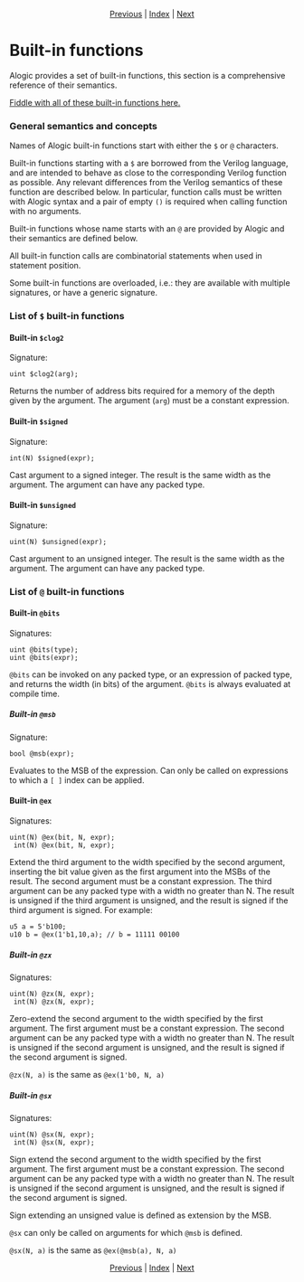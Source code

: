 <p align="center">
<a href="srams.md">Previous</a> |
<a href="index.md">Index</a> |
<a href="gen.md">Next</a>
</p>

# Built-in functions

Alogic provides a set of built-in functions, this section is a comprehensive
reference of their semantics.

<a href="http://afiddle.argondesign.com/?example=builtins.alogic">Fiddle with all of these built-in functions here.</a>

### General semantics and concepts

Names of Alogic built-in functions start with either the `$` or `@` characters.

Built-in functions starting with a `$` are borrowed from the Verilog language,
and are intended to behave as close to the corresponding Verilog function as
possible. Any relevant differences from the Verilog semantics of these function
are described below. In particular, function calls must be written with Alogic
syntax and a pair of empty `()` is required when calling function with no
arguments.

Built-in functions whose name starts with an `@` are provided by Alogic and
their semantics are defined below.

All built-in function calls are combinatorial statements when used in statement
position.

Some built-in functions are overloaded, i.e.: they are available with multiple
signatures, or have a generic signature.

### List of `$` built-in functions

#### Built-in `$clog2`

Signature:

```
uint $clog2(arg);
```

Returns the number of address bits required for a memory of the depth given by
the argument. The argument (`arg`) must be a constant expression.

#### Built-in `$signed`

Signature:

```
int(N) $signed(expr);
```

Cast argument to a signed integer. The result is the same width as the argument.
The argument can have any packed type.

#### Built-in `$unsigned`

Signature:

```
uint(N) $unsigned(expr);
```

Cast argument to an unsigned integer. The result is the same width as the
argument. The argument can have any packed type.

### List of `@` built-in functions

#### Built-in `@bits`

Signatures:

```
uint @bits(type);
uint @bits(expr);
```

`@bits` can be invoked on any packed type, or an expression of packed type,
and returns the width (in bits) of the argument. `@bits` is always
evaluated at compile time.

##### Built-in `@msb`

Signature:

```
bool @msb(expr);
```

Evaluates to the MSB of the expression. Can only be called on expressions to
which a `[ ]` index can be applied.

#### Built-in `@ex`

Signatures:

```
uint(N) @ex(bit, N, expr);
 int(N) @ex(bit, N, expr);
```

Extend the third argument to the width specified by the second argument,
inserting the bit value given as the first argument into the MSBs of the result.
The second argument must be a constant expression. The third argument can be any
packed type with a width no greater than N. The result is unsigned if the third
argument is unsigned, and the result is signed if the third argument is signed.
For example: 
```
u5 a = 5'b100;
u10 b = @ex(1'b1,10,a); // b = 11111 00100
```

##### Built-in `@zx`

Signatures:

```
uint(N) @zx(N, expr);
 int(N) @zx(N, expr);
```

Zero-extend the second argument to the width specified by the first argument.
The first argument must be a constant expression. The second argument can be any
packed type with a width no greater than N. The result is unsigned if the second
argument is unsigned, and the result is signed if the second argument is signed.

`@zx(N, a)` is the same as `@ex(1'b0, N, a)`

##### Built-in `@sx`

Signatures:

```
uint(N) @sx(N, expr);
 int(N) @sx(N, expr);
```

Sign extend the second argument to the width specified by the first argument.
The first argument must be a constant expression. The second argument can be any
packed type with a width no greater than N. The result is unsigned if the second
argument is unsigned, and the result is signed if the second argument is signed.

Sign extending an unsigned value is defined as extension by the MSB.

`@sx` can only be called on arguments for which `@msb` is defined.

`@sx(N, a)` is the same as `@ex(@msb(a), N, a)`

<p align="center">
<a href="srams.md">Previous</a> |
<a href="index.md">Index</a> |
<a href="gen.md">Next</a>
</p>
